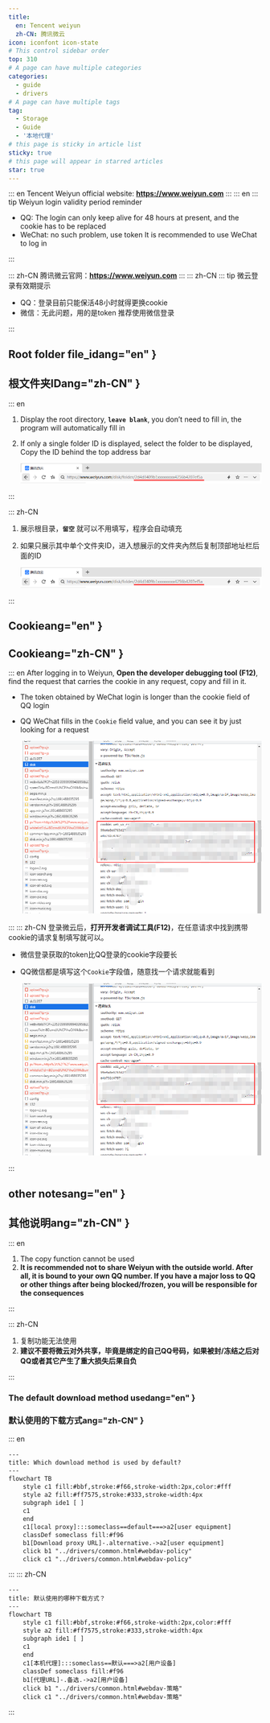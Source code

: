```yaml
---
title:
  en: Tencent weiyun
  zh-CN: 腾讯微云
icon: iconfont icon-state
# This control sidebar order
top: 310
# A page can have multiple categories
categories:
  - guide
  - drivers
# A page can have multiple tags
tag:
  - Storage
  - Guide
  - '本地代理'
# this page is sticky in article list
sticky: true
# this page will appear in starred articles
star: true
---
```


::: en
Tencent Weiyun official website: **https://www.weiyun.com**
:::
::: en
::: tip Weiyun login validity period reminder

- QQ: The login can only keep alive for 48 hours at present, and the cookie has to be replaced
- WeChat: no such problem, use token
  It is recommended to use WeChat to log in

:::

::: zh-CN
腾讯微云官网：**https://www.weiyun.com**
:::
::: zh-CN
::: tip 微云登录有效期提示

- QQ：登录目前只能保活48小时就得更换cookie
- 微信：无此问题，用的是token
  推荐使用微信登录

:::

## Root folder file_idang="en" }

## 根文件夹IDang="zh-CN" }

::: en

1. Display the root directory, **`leave blank`**, you don’t need to fill in, the program will automatically fill in
2. If only a single folder ID is displayed, select the folder to be displayed, Copy the ID behind the top address bar

   ![](/img/drivers/weiyun/weiyun_fl_id.png)

:::

::: zh-CN

1. 展示根目录，**`留空`** 就可以不用填写，程序会自动填充
2. 如果只展示其中单个文件夹ID，进入想展示的文件夹內然后复制顶部地址栏后面的ID

   ![](/img/drivers/weiyun/weiyun_fl_id.png)

:::

## Cookieang="en" }

## Cookieang="zh-CN" }

::: en
After logging in to Weiyun, **Open the developer debugging tool (F12)**, find the request that carries the cookie in any request, copy and fill in it.

- The token obtained by WeChat login is longer than the cookie field of QQ login
- QQ WeChat fills in the `Cookie` field value, and you can see it by just looking for a request

  ![](/img/drivers/weiyun/weiyun_cookie.png)

:::
::: zh-CN
登录微云后，**打开开发者调试工具(F12)**，在任意请求中找到携带cookie的请求复制填写就可以。

- 微信登录获取的token比QQ登录的cookie字段要长
- QQ微信都是填写这个`Cookie`字段值，随意找一个请求就能看到

  ![](/img/drivers/weiyun/weiyun_cookie.png)

:::

## other notesang="en" }

## 其他说明ang="zh-CN" }

::: en

1. The copy function cannot be used
2. **It is recommended not to share Weiyun with the outside world. After all, it is bound to your own QQ number. If you have a major loss to QQ or other things after being blocked/frozen, you will be responsible for the consequences**

:::

::: zh-CN

1. 复制功能无法使用
2. **建议不要将微云对外共享，毕竟是绑定的自己QQ号码，如果被封/冻结之后对QQ或者其它产生了重大损失后果自负**

:::

### The default download method usedang="en" }

### 默认使用的下载方式ang="zh-CN" }

::: en

```mermaid
---
title: Which download method is used by default?
---
flowchart TB
    style c1 fill:#bbf,stroke:#f66,stroke-width:2px,color:#fff
    style a2 fill:#ff7575,stroke:#333,stroke-width:4px
    subgraph ide1 [ ]
    c1
    end
    c1[local proxy]:::someclass==default===>a2[user equipment]
    classDef someclass fill:#f96
    b1[Download proxy URL]-.alternative.->a2[user equipment]
    click b1 "../drivers/common.html#webdav-policy"
    click c1 "../drivers/common.html#webdav-policy"
```

:::
::: zh-CN

```mermaid
---
title: 默认使用的哪种下载方式？
---
flowchart TB
    style c1 fill:#bbf,stroke:#f66,stroke-width:2px,color:#fff
    style a2 fill:#ff7575,stroke:#333,stroke-width:4px
    subgraph ide1 [ ]
    c1
    end
    c1[本机代理]:::someclass==默认===>a2[用户设备]
    classDef someclass fill:#f96
    b1[代理URL]-.备选.->a2[用户设备]
    click b1 "../drivers/common.html#webdav-策略"
    click c1 "../drivers/common.html#webdav-策略"
```

:::
